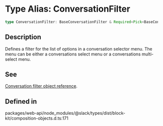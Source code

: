 # Type Alias: ConversationFilter

```ts
type ConversationFilter: BaseConversationFilter & Required<Pick<BaseConversationFilter, "include">> | BaseConversationFilter & Required<Pick<BaseConversationFilter, "exclude_bot_users">> | BaseConversationFilter & Required<Pick<BaseConversationFilter, "exclude_external_shared_channels">>;
```

## Description

Defines a filter for the list of options in a conversation selector menu. The menu can be either a
conversations select menu or a conversations multi-select menu.

## See

[Conversation filter object reference](https://api.slack.com/reference/block-kit/composition-objects#filter_conversations).

## Defined in

packages/web-api/node\_modules/@slack/types/dist/block-kit/composition-objects.d.ts:171
